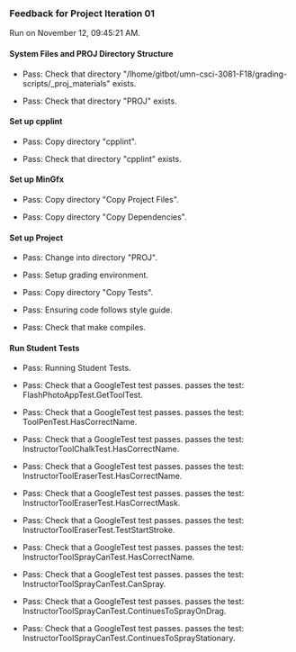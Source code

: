 ### Feedback for Project Iteration 01

Run on November 12, 09:45:21 AM.


#### System Files and PROJ Directory Structure

+ Pass: Check that directory "/lhome/gitbot/umn-csci-3081-F18/grading-scripts/_proj_materials" exists.

+ Pass: Check that directory "PROJ" exists.


#### Set up cpplint

+ Pass: Copy directory "cpplint".



+ Pass: Check that directory "cpplint" exists.


#### Set up MinGfx

+ Pass: Copy directory "Copy Project Files".



+ Pass: Copy directory "Copy Dependencies".




#### Set up Project

+ Pass: Change into directory "PROJ".

+ Pass: Setup grading environment.



+ Pass: Copy directory "Copy Tests".



+ Pass: Ensuring code follows style guide.



+ Pass: Check that make compiles.




#### Run Student Tests

+ Pass: Running Student Tests.



+ Pass: Check that a GoogleTest test passes.
    passes the test: FlashPhotoAppTest.GetToolTest.



+ Pass: Check that a GoogleTest test passes.
    passes the test: ToolPenTest.HasCorrectName.



+ Pass: Check that a GoogleTest test passes.
    passes the test: InstructorToolChalkTest.HasCorrectName.



+ Pass: Check that a GoogleTest test passes.
    passes the test: InstructorToolEraserTest.HasCorrectName.



+ Pass: Check that a GoogleTest test passes.
    passes the test: InstructorToolEraserTest.HasCorrectMask.



+ Pass: Check that a GoogleTest test passes.
    passes the test: InstructorToolEraserTest.TestStartStroke.



+ Pass: Check that a GoogleTest test passes.
    passes the test: InstructorToolSprayCanTest.HasCorrectName.



+ Pass: Check that a GoogleTest test passes.
    passes the test: InstructorToolSprayCanTest.CanSpray.



+ Pass: Check that a GoogleTest test passes.
    passes the test: InstructorToolSprayCanTest.ContinuesToSprayOnDrag.



+ Pass: Check that a GoogleTest test passes.
    passes the test: InstructorToolSprayCanTest.ContinuesToSprayStationary.



